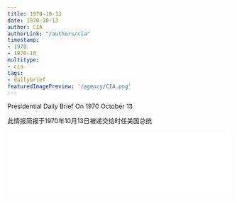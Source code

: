 ```yaml
---
title: 1970-10-13
date: 1970-10-13
author: CIA 
authorLink: "/authors/cia"
timestamp: 
- 1970
- 1970-10
multitype: 
- cia
tags: 
- dailybrief
featuredImagePreview: '/agency/CIA.png'
---
```



Presidential Daily Brief On 1970 October 13

此情报简报于1970年10月13日被递交给时任美国总统

<!--more-->





<div id="over" style="width:100%; overflow:hidden"> <iframe id="sFrame" name="sFrame" frameborder="no" border="0"  allowfullscreen marginwidth="0" scrolling="no" src = " /CIA/1970-10-13.html "  style = " position:absulute; width: 806px; top: 300;" > </iframe> </div>